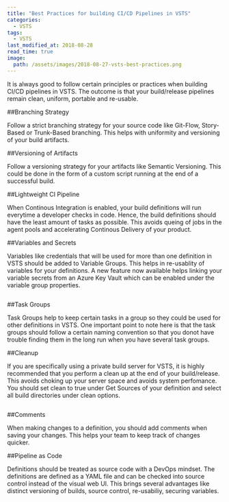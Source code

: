 ```yaml
---
title: "Best Practices for building CI/CD Pipelines in VSTS"
categories:
  - VSTS
tags:
  - VSTS
last_modified_at: 2018-08-28
read_time: true
image:
  path: /assets/images/2018-08-27-vsts-best-practices.png
---
```



It is always good to follow certain principles or practices when building CI/CD pipelines in VSTS. The outcome is that your build/release pipelines remain clean, uniform, portable and re-usable.



##Branching Strategy

Follow a strict branching strategy for your source code like Git-Flow, Story-Based or Trunk-Based branching. This helps with uniformity and versioning of your build artifacts.

##Versioning of Artifacts

Follow a versioning strategy for your artifacts like Semantic Versioning. This could be done in the form of a custom script running at the end of a successful build.

##Lightweight CI Pipeline

When Continous Integration is enabled, your build definitions will run everytime a developer checks in code. Hence, the build definitions should have the least amount of tasks as possible. This avoids queing of jobs in the agent pools and accelerating Continous Delivery of your product.

##Variables and Secrets

Variables like credentials that will be used for more than one definition in VSTS should be added to Variable Groups. This helps in re-usablity of variables for your definitions. A new feature now available helps linking your variable secrets from an Azure Key Vault which can be enabled under the variable group properties.

<figure style="width: 1200px">
  <img src="{{ site.url }}{{ site.baseurl }}/assets/images/2018_08_28_best-practices-cicd-pipelines-vsts.png" alt="">
</figure> 

##Task Groups

Task Groups help to keep certain tasks in a group so they could be used for other definitions in VSTS. One important point to note here is that the task groups should follow a certain naming convention so that you donot have trouble finding them in the long run when you have several task groups.

##Cleanup

If you are specifically using a private build server for VSTS, it is highly recommended that you perform a clean up at the end of your build/release. This avoids choking up your server space and avoids system perfomance. You should set clean to true under Get Sources of your definition and select all build directories under clean options.

<figure style="width: 1200px">
  <img src="{{ site.url }}{{ site.baseurl }}/assets/images/2018_08_28_best-practices-cicd-pipelines-vsts-1.png" alt="">
</figure> 

##Comments

When making changes to a definition, you should add comments when saving your changes. This helps your team to keep track of changes quicker.

##Pipeline as Code

Definitions should be treated as source code with a DevOps mindset. The definitions are defined as a YAML file and can be checked into source control instead of the visual web UI. This brings several advantages like distinct versioning of builds, source control, re-usabiliy, securing variables.
